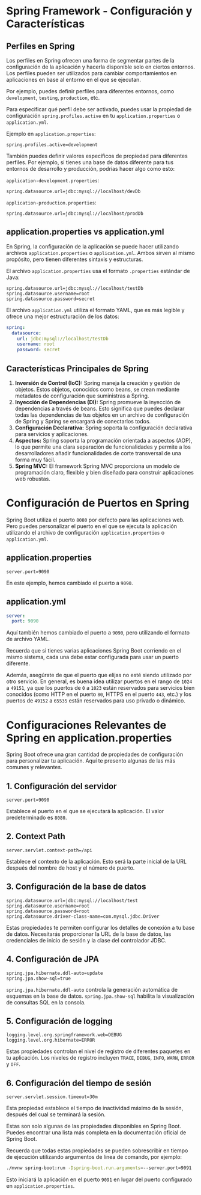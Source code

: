 # Spring Framework - Configuración y Características

## Perfiles en Spring

Los perfiles en Spring ofrecen una forma de segmentar partes de la configuración de la aplicación y hacerla disponible solo en ciertos entornos. Los perfiles pueden ser utilizados para cambiar comportamientos en aplicaciones en base al entorno en el que se ejecutan.

Por ejemplo, puedes definir perfiles para diferentes entornos, como `development`, `testing`, `production`, etc.

Para especificar qué perfil debe ser activado, puedes usar la propiedad de configuración `spring.profiles.active` en tu `application.properties` o `application.yml`.

Ejemplo en `application.properties`:

```properties
spring.profiles.active=development
```

También puedes definir valores específicos de propiedad para diferentes perfiles. Por ejemplo, si tienes una base de datos diferente para tus entornos de desarrollo y producción, podrías hacer algo como esto:

`application-development.properties`:

```properties
spring.datasource.url=jdbc:mysql://localhost/devDb
```

`application-production.properties`:

```properties
spring.datasource.url=jdbc:mysql://localhost/prodDb
```

## application.properties vs application.yml

En Spring, la configuración de la aplicación se puede hacer utilizando archivos `application.properties` o `application.yml`. Ambos sirven al mismo propósito, pero tienen diferentes sintaxis y estructuras.

El archivo `application.properties` usa el formato `.properties` estándar de Java:

```properties
spring.datasource.url=jdbc:mysql://localhost/testDb
spring.datasource.username=root
spring.datasource.password=secret
```

El archivo `application.yml` utiliza el formato YAML, que es más legible y ofrece una mejor estructuración de los datos:

```yml
spring:
  datasource:
    url: jdbc:mysql://localhost/testDb
    username: root
    password: secret
```

## Características Principales de Spring

1. **Inversión de Control (IoC):** Spring maneja la creación y gestión de objetos. Estos objetos, conocidos como beans, se crean mediante metadatos de configuración que suministras a Spring.
2. **Inyección de Dependencias (DI):** Spring promueve la inyección de dependencias a través de beans. Esto significa que puedes declarar todas las dependencias de tus objetos en un archivo de configuración de Spring y Spring se encargará de conectarlos todos.
3. **Configuración Declarativa:** Spring soporta la configuración declarativa para servicios y aplicaciones.
4. **Aspectos:** Spring soporta la programación orientada a aspectos (AOP), lo que permite una clara separación de funcionalidades y permite a los desarrolladores añadir funcionalidades de corte transversal de una forma muy fácil.
5. **Spring MVC:** El framework Spring MVC proporciona un modelo de programación claro, flexible y bien diseñado para construir aplicaciones web robustas.


# Configuración de Puertos en Spring

Spring Boot utiliza el puerto `8080` por defecto para las aplicaciones web. Pero puedes personalizar el puerto en el que se ejecuta la aplicación utilizando el archivo de configuración `application.properties` o `application.yml`.

## application.properties

```properties
server.port=9090
```

En este ejemplo, hemos cambiado el puerto a `9090`.

## application.yml

```yml
server:
  port: 9090
```

Aquí también hemos cambiado el puerto a `9090`, pero utilizando el formato de archivo YAML.

Recuerda que si tienes varias aplicaciones Spring Boot corriendo en el mismo sistema, cada una debe estar configurada para usar un puerto diferente.

Además, asegúrate de que el puerto que elijas no esté siendo utilizado por otro servicio. En general, es buena idea utilizar puertos en el rango de `1024` a `49151`, ya que los puertos de `0` a `1023` están reservados para servicios bien conocidos (como HTTP en el puerto `80`, HTTPS en el puerto `443`, etc.) y los puertos de `49152` a `65535` están reservados para uso privado o dinámico.



# Configuraciones Relevantes de Spring en application.properties

Spring Boot ofrece una gran cantidad de propiedades de configuración para personalizar tu aplicación. Aquí te presento algunas de las más comunes y relevantes.

## 1. Configuración del servidor

```properties
server.port=9090
```

Establece el puerto en el que se ejecutará la aplicación. El valor predeterminado es `8080`.

## 2. Context Path

```properties
server.servlet.context-path=/api
```

Establece el contexto de la aplicación. Esto será la parte inicial de la URL después del nombre de host y el número de puerto.

## 3. Configuración de la base de datos

```properties
spring.datasource.url=jdbc:mysql://localhost/test
spring.datasource.username=root
spring.datasource.password=root
spring.datasource.driver-class-name=com.mysql.jdbc.Driver
```

Estas propiedades te permiten configurar los detalles de conexión a tu base de datos. Necesitarás proporcionar la URL de la base de datos, las credenciales de inicio de sesión y la clase del controlador JDBC.

## 4. Configuración de JPA

```properties
spring.jpa.hibernate.ddl-auto=update
spring.jpa.show-sql=true
```

`spring.jpa.hibernate.ddl-auto` controla la generación automática de esquemas en la base de datos. `spring.jpa.show-sql` habilita la visualización de consultas SQL en la consola.

## 5. Configuración de logging

```properties
logging.level.org.springframework.web=DEBUG
logging.level.org.hibernate=ERROR
```

Estas propiedades controlan el nivel de registro de diferentes paquetes en tu aplicación. Los niveles de registro incluyen `TRACE`, `DEBUG`, `INFO`, `WARN`, `ERROR` y `OFF`.

## 6. Configuración del tiempo de sesión

```properties
server.servlet.session.timeout=30m
```

Esta propiedad establece el tiempo de inactividad máximo de la sesión, después del cual se terminará la sesión.

Estas son solo algunas de las propiedades disponibles en Spring Boot. Puedes encontrar una lista más completa en la documentación oficial de Spring Boot.

Recuerda que todas estas propiedades se pueden sobrescribir en tiempo de ejecución utilizando argumentos de línea de comando, por ejemplo:

```bash
./mvnw spring-boot:run -Dspring-boot.run.arguments=--server.port=9091
```

Esto iniciará la aplicación en el puerto `9091` en lugar del puerto configurado en `application.properties`.
